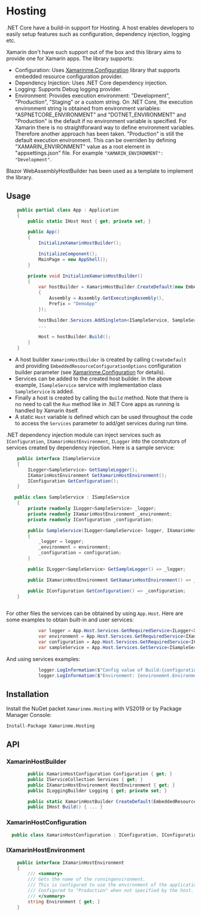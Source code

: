 # Hosting
.NET Core have a build-in support for Hosting. A host enables developers to easily setup features such as configuration, dependency injection, logging etc. 

Xamarin don't have such support out of the box and this library aims to provide one for Xamarin apps. The library supports:
* Configuration: Uses [Xamarinme.Configuration](https://github.com/melihercan/Xamarinme/blob/master/Configuration/README.md) library that supports embedded resource configuration provider.
* Dependency Injection: Uses .NET Core dependency injection. 
* Logging: Supports Debug logging provider.
* Environment: Provides execution environment: "Development", "Production", "Staging" or a custom string. On .NET Core, the execution environment string is obtained from environment variables: "ASPNETCORE_ENVIRONMENT" and "DOTNET_ENVIRONMENT" and "Production" is the default if no environment variable is specified. For Xamarin there is no straightforward way to define environment variables. Therefore another approach has been taken. "Production" is still the default execution environment. This can be overriden by defining "XAMARIN_ENVIRONMENT" value as a root element in "appsettings.json" file. For example `"XAMARIN_ENVIRONMENT": "Development"`.

Blazor WebAssemblyHostBuilder has been used as a template to implement the library.

## Usage
```cs
    public partial class App : Application
    {
        public static IHost Host { get; private set; }

        public App()
        {
            InitializeXamarinHostBuilder();

            InitializeComponent();
            MainPage = new AppShell();
        }
```
```cs
        private void InitializeXamarinHostBuilder()
        {
            var hostBuilder = XamarinHostBuilder.CreateDefault(new EmbeddedResourceConfigurationOptions
            {
                Assembly = Assembly.GetExecutingAssembly(),
                Prefix = "DemoApp"
            });

            hostBuilder.Services.AddSingleton<ISampleService, SampleService>();
            ...
            
            Host = hostBuilder.Build();
        }
    }
```
* A host builder `XamarinHostBuilder` is created by calling `CreateDefault` and providing `EmbeddedResourceConfigurationOptions` configuration builder parameter (see [Xamarinme.Configuration](https://github.com/melihercan/Xamarinme/blob/master/Configuration/README.md) for details).
* Services can be added to the created host builder. In the above example, `ISampleService` service with implementation class `SampleService` is added.
* Finally a host is created by calling the `Build` method. Note that there is no need to call the `Run` method like in .NET Core apps as running is handled by Xamarin itself.
* A static `Host` variable is defined which can be used throughout the code to access the `Services` parameter to add/get services during run time.

.NET dependency injection module can inject services such as `IConfiguration`, `IXamarinHostEnvironment`, `ILogger` into the construtors of services created by dependency injection. Here is a sample service:
```cs
    public interface ISampleService
    {
        ILogger<SampleService> GetSampleLogger();
        IXamarinHostEnvironment GetXamarinHostEnvironment();
        IConfiguration GetConfiguration();
    }
```
```cs
   public class SampleService : ISampleService
    {
        private readonly ILogger<SampleService> _logger;
        private readonly IXamarinHostEnvironment _environment;
        private readonly IConfiguration _configuration;

        public SampleService(ILogger<SampleService> logger, IXamarinHostEnvironment environment, IConfiguration configuration)
        {
            _logger = logger;
            _environment = environment;
            _configuration = configuration;
        }

        public ILogger<SampleService> GetSampleLogger() => _logger;

        public IXamarinHostEnvironment GetXamarinHostEnvironment() => _environment;

        public IConfiguration GetConfiguration() => _configuration;
    }    
    
```

For other files the services can be obtained by using `App.Host`. Here are some examples to obtain built-in and user services:
```cs
            var logger = App.Host.Services.GetRequiredService<ILogger<Xxx>>();
            var environment = App.Host.Services.GetRequiredService<IXamarinHostEnvironment>();
            var configuration = App.Host.Services.GetRequiredService<IConfiguration>();
            var sampleService = App.Host.Services.GetService<ISampleService>());
```
And using services examples:
```cs
            logger.LogInformation($"Config value of Build:{configuration["Build"]}");
            logger.LogInformation($"Environment: {environemnt.Environment}");
```
## Installation
Install the NuGet packet `Xamarinme.Hosting` with VS2019 or by Package Manager Console:

`Install-Package Xamarinme.Hosting`
## API
### XamarinHostBuilder
```cs
        public XamarinHostConfiguration Configuration { get; }
        public IServiceCollection Services { get; }
        public IXamarinHostEnvironment HostEnvironment { get; }
        public ILoggingBuilder Logging { get; private set; }

        public static XamarinHostBuilder CreateDefault(EmbeddedResourceConfigurationOptions configurationOptions) { ... }
        public IHost Build() { ... }
```
### XamarinHostConfiguration
```cs
  public class XamarinHostConfiguration : IConfiguration, IConfigurationRoot, IConfigurationBuilder { ... }
```
### IXamarinHostEnvironment
```cs
    public interface IXamarinHostEnvironment
    {
        /// <summary>
        /// Gets the name of the runningenvironment. 
        /// This is configured to use the environment of the application hosting the Xamarin application.
        /// Configured to "Production" when not specified by the host.
        /// </summary>
        string Environment { get; }
    }
```







